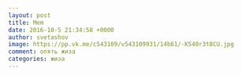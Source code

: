 ```yaml
--- 
layout: post 
title: Mem 
date: 2016-10-5 21:34:58 +0000 
author: svetashov 
image: https://pp.vk.me/c543109/v543109931/14b61/-K540r3t8CU.jpg
comment: опять жиза
categories: жиза
---
```

